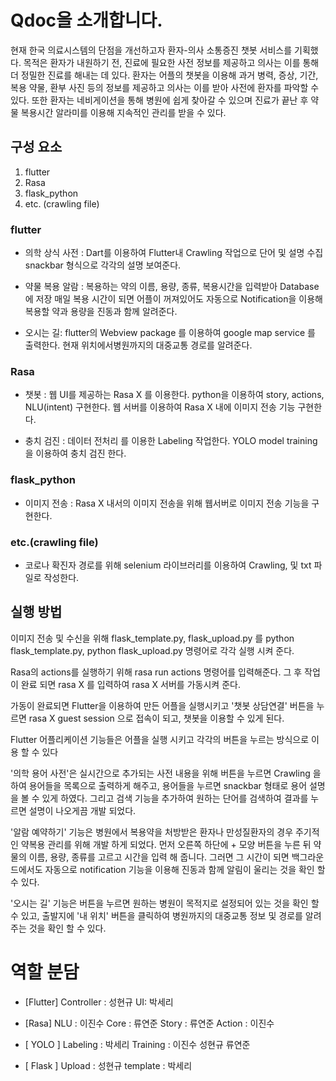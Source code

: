 # Qdoc을 소개합니다.
현재 한국 의료시스템의 단점을 개선하고자 환자-의사 소통증진 챗봇 서비스를 기획했다. 목적은 환자가 내원하기 전, 진료에 필요한 사전 정보를 제공하고 의사는 이를 통해 더 정밀한 진료를 해내는 데 있다. 환자는 어플의 챗봇을 이용해 과거 병력, 증상, 기간, 복용 약물, 환부 사진 등의 정보를 제공하고 의사는 이를 받아 사전에 환자를 파악할 수 있다. 또한 환자는 네비게이션을 통해 병원에 쉽게 찾아갈 수 있으며 진료가 끝난 후 약물 복용시간 알라미를 이용해 지속적인 관리를 받을 수 있다.

##  구성 요소

 1. flutter
 2. Rasa
 3. flask_python
 4. etc. (crawling file)

### flutter
- 의학 상식 사전 : 
Dart를 이용하여 Flutter내 Crawling 작업으로 단어 및 설명 수집
snackbar 형식으로 각각의 설명 보여준다.

- 약물 복용 알람 :
복용하는 약의 이름, 용량, 종류, 복용시간을 입력받아 Database에 저장
매일 복용 시간이 되면 어플이 꺼져있어도 자동으로 Notification을 이용해 복용할 약과 용량을 진동과 함께 알려준다.

- 오시는 길:
flutter의 Webview package 를 이용하여 google map service 를 출력한다. 현재 위치에서병원까지의 대중교통 경로를 알려준다.
### Rasa
- 챗봇 : 
웹 UI를 제공하는 Rasa X 를 이용한다.
python을 이용하여 story, actions, NLU(intent) 구현한다.
웹 서버를 이용하여 Rasa X 내에 이미지 전송 기능 구현한다.

- 충치 검진 : 
데이터 전처리 를 이용한 Labeling 작업한다.
YOLO model training을 이용하여 충치 검진 한다.

### flask_python
- 이미지 전송 :
Rasa X 내서의 이미지 전송을 위해 웹서버로 이미지 전송 기능을 구현한다.

### etc.(crawling file)
- 코로나 확진자 경로를 위해 selenium 라이브러리를 이용하여 Crawling, 및 txt 파일로 작성한다.

## 실행 방법
 이미지 전송 및 수신을 위해 flask_template.py, flask_upload.py 를 python flask_template.py, python flask_upload.py 명령어로 각각 실행 시켜 준다.

 Rasa의 actions를 실행하기 위해 rasa run actions 명령어를 입력해준다. 그 후 작업이 완료 되면 rasa X 를 입력하여 rasa X 서버를 가동시켜 준다.

 가동이 완료되면 Flutter을 이용하여 만든 어플을 실행시키고 '챗봇 상담연결' 버튼을 누르면 rasa X guest session 으로 접속이 되고, 챗봇을 이용할 수 있게 된다.

 Flutter 어플리케이션 기능들은 어플을 실행 시키고 각각의 버튼을 누르는 방식으로 이용 할 수 있다
 
 '의학 용어 사전'은 실시간으로 추가되는 사전 내용을 위해 버튼을 누르면 Crawling 을 하여 용어들을 목록으로 출력하게 해주고, 용어들을 누르면 snackbar 형태로 용어 설명을 볼 수 있게 하였다. 그리고 검색 기능을 추가하여 원하는 단어를 검색하여 결과를 누르면 설명이 나오게끔 개발 되었다.

 '알람 예약하기' 기능은 병원에서 복용약을 처방받은 환자나 만성질환자의 경우 주기적인 약복용 관리를 위해 개발 하게 되었다.
먼저 오른쪽 하단에 + 모양 버튼을 누른 뒤 약물의 이름, 용량, 종류를 고르고 시간을 입력 해 줍니다. 그러면 그 시간이 되면 백그라운드에서도 자동으로 notification 기능을 이용해 진동과 함께 알림이 울리는 것을 확인 할 수 있다.

'오시는 길' 기능은 버튼을 누르면 원하는 병원이 목적지로 설정되어 있는 것을 확인 할 수 있고, 출발지에 '내 위치' 버튼을 클릭하여 병원까지의 대중교통 정보 및 경로를 알려 주는 것을 확인 할 수 있다.

# 역할 분담
- [Flutter]
Controller : 성현규
UI: 박세리

- [Rasa]
NLU : 이진수
Core : 류연준
Story : 류연준
Action : 이진수

- [ YOLO ]
Labeling : 박세리
Training : 이진수 성현규 류연준

- [ Flask ]
Upload : 성현규
template : 박세리
